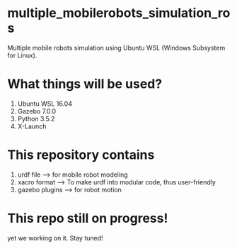 # multiple_mobilerobots_simulation_ros
Multiple mobile robots simulation using Ubuntu WSL (Windows Subsystem for Linux).

# What things will be used?
1. Ubuntu WSL 16.04
2. Gazebo 7.0.0
3. Python 3.5.2
4. X-Launch

# This repository contains
1. urdf file --> for mobile robot modeling
2. xacro format --> To make urdf into modular code, thus user-friendly
3. gazebo plugins --> for robot motion

# This repo still on progress!
yet we working on it. Stay tuned!

